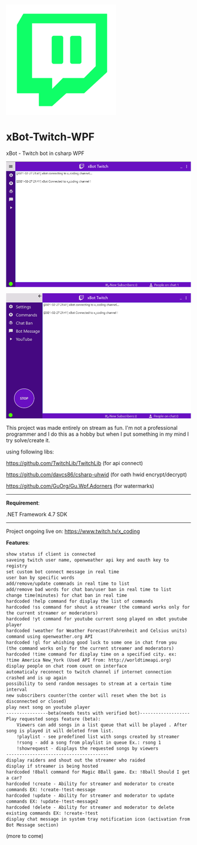 ![alt text](https://github.com/0x78654C/xBot-Twitch-WPF/blob/main/xBot_WPF/l1.png?raw=true)

# xBot-Twitch-WPF
 
xBot - Twitch bot in csharp WPF



![alt text](https://github.com/0x78654C/xBot-Twitch-WPF/blob/main/xBot_WPF/t1.png?raw=true)

![alt text](https://github.com/0x78654C/xBot-Twitch-WPF/blob/main/xBot_WPF/t2.png?raw=true)


This project was made entirely on stream as fun. I'm not a professional programmer and I do this as a hobby but when I put something in my mind I try solve/create it.

using following libs:

https://github.com/TwitchLib/TwitchLib (for api connect)

https://github.com/davcs86/csharp-uhwid (for oath hwid encrypt/decrypt)

https://github.com/GuOrg/Gu.Wpf.Adorners (for watermarks)
_____________________________________________________

**Requirement**: 

.NET Framework 4.7 SDK

_____________________________________________________


Project ongoing live on: https://www.twitch.tv/x_coding

**Features**:

    show status if client is connected
    saveing twitch user name, openweather api key and oauth key to registry
    set custom bot connect message in real time
    user ban by specific words
    add/remove/update commnads in real time to list
    add/remove bad words for chat ban/user ban in real time to list
    change time(minutes) for chat ban in real time
    hardcoded !help command for display the list of commands
    hardcoded !ss command for shout a streamer (the command works only for the current streamer or moderators)
    hardcoded !yt command for youtube current song played on xBot youtube player
    hardcoded !weather for Weather Forecast(Fahrenheit and Celsius units) command using openweather.org API
    hardcoded !gl for whishing good luck to some one in chat from you  (the command works only for the current streamer and moderators)
    hardcoded !time command for display time on a specified city. ex: !time America New_York (Used API from: http://worldtimeapi.org) 
    display people on chat room count on interface
    automaticaly reconnect to twitch channel if internet connection crashed and is up again 
    possibility to send random messages to stream at a certain time interval
    new subscribers counter(the conter will reset when the bot is disconnected or closed)
	play next song on youtube player
	----------------beta(needs tests with verified bot)-------------------
	Play requested songs feature (beta):
		Viewers can add songs in a list queue that will be played . After song is played it will deleted from list.
		!playlist - see predefined list with songs created by streamer
		!rsong - add a song from playlist in queue Ex.: rsong 1
		!showrequest - displays the requested songs by viewers
	---------------------------------------	
    display raiders and shout out the streamer who raided
    display if streamer is being hosted
    hardcoded !8ball command for Magic 8Ball game. Ex: !8ball Should I get a car?
    hardcoded !create - Ability for streamer and moderator to create commands EX: !create-!test-message
    hardcoded !update - Ability for streamer and moderator to update commands EX: !update-!test-message2
    hardcoded !delete - Ability for streamer and moderator to delete existing commands EX: !create-!test
    display chat message in system tray notification icon (activation from Bot Message section)

(more to come)

